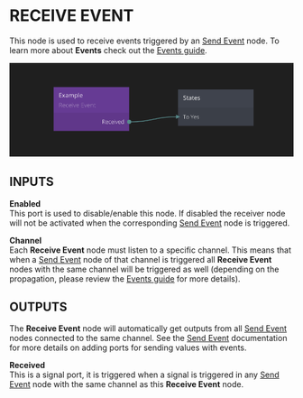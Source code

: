 # RECEIVE EVENT

This node is used to receive events triggered by an [Send Event][0] node. To learn more about **Events** check out the [Events guide](/guides/events.md).

![](receive-event.png)

<div class = "node-inputs">

## INPUTS

**Enabled**  
This port is used to disable/enable this node. If disabled the receiver node will not
be activated when the corresponding [Send Event][0] node is triggered.

**Channel**  
Each **Receive Event** node must listen to a specific channel. This means that when a [Send Event][0]
node of that channel is triggered all **Receive Event** nodes with the same channel will be triggered as well (depending on the propagation, please review the [Events guide](/guides/events.md) for more details).

</div>

<div class = "node-outputs">

## OUTPUTS

The **Receive Event** node will automatically get outputs from all [Send Event][0] nodes connected
to the same channel. See the [Send Event][0] documentation for more details on adding ports for sending values with events.

</div>

**Received**  
This is a signal port, it is triggered when a signal is triggered in any [Send Event][0] node with
the same channel as this **Receive Event** node.

[0]: /nodes/standard/send-event.md
